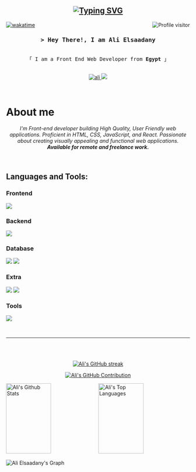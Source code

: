 
<h2 align="center">
<a href="https://git.io/typing-svg"><img src="https://readme-typing-svg.herokuapp.com?font=Fira+Code&duration=3000&pause=1000&center=true&vCenter=true&repeat=false&random=false&width=435&lines=Welcome+To+My+Github+Profile" alt="Typing SVG" /></a>
</h2>


<a href="https://komarev.com/ghpvc/?username=ali1kh">
  <img align="right" src="https://komarev.com/ghpvc/?username=ali1kh&label=Visitors&color=0e75b6&style=flat" alt="Profile visitor" />
</a>

[![wakatime](https://wakatime.com/badge/user/018b51c2-85fb-4d4b-93c2-2e41856c88f8.svg)](https://wakatime.com/@018b51c2-85fb-4d4b-93c2-2e41856c88f8)

<!-- Intro  -->
<h3 align="center">
        <samp>&gt; Hey There!, I am
                <b>Ali Elsaadany</b>
        </samp>
</h3>

<p align="center"> 
  <samp>
    <br>
    「 I am a Front End Web Developer from <b>Egypt</b> 」
    <br>
    <br>
  </samp>
</p>

<!-- Website -->
<p align="center">
<!-- <a href="https://ali1kh.com" target="blank">
  <img src="https://img.shields.io/badge/Website-DC143C?style=for-the-badge&logo=medium&logoColor=white" alt="ali" />
 </a>-->
<!-- linkedin -->
 <a href="https://linkedin.com/in/ali1kh" target="_blank">
  <img src="https://img.shields.io/badge/LinkedIn-0077B5?style=for-the-badge&logo=linkedin&logoColor=white" alt="ali"/>
 </a>
<!-- twitter -->
 <a href="https://twitter.com/aly1kh" target="_blank">
  <img src="https://img.shields.io/badge/Twitter-1DA1F2?style=for-the-badge&logo=twitter&logoColor=white" />
 </a>
</p>
<br />

<!-- About Section -->
 # About me
 
<p align="center">
<em>
I'm Front-end developer building High Quality, User Friendly web applications. Proficient in HTML, CSS,
JavaScript, and React. Passionate about creating visually appealing and functional web applications.
<b>Available for remote and freelance work.</b>
</em>
</p>
<br/>
 <!--
 # Technical Skills
![Javascript](https://img.shields.io/badge/Javascript-F0DB4F?style=for-the-badge&labelColor=black&logo=javascript&logoColor=F0DB4F)
![React](https://img.shields.io/badge/-React-61DBFB?style=for-the-badge&labelColor=black&logo=react&logoColor=61DBFB)
![Typescript](https://img.shields.io/badge/Typescript-007acc?style=for-the-badge&labelColor=black&logo=typescript&logoColor=007acc)
![Next.js](https://img.shields.io/badge/next.js-000000?style=for-the-badge&logo=nextdotjs&logoColor=white)
![Nodejs](https://img.shields.io/badge/Nodejs-3C873A?style=for-the-badge&labelColor=black&logo=node.js&logoColor=3C873A)
![Express.js](https://img.shields.io/badge/Express.js-000000?style=for-the-badge&logo=express&logoColor=white)
![MongoDB](https://img.shields.io/badge/MongoDB-4EA94B?style=for-the-badge&logo=mongodb&logoColor=white)
![HTML](https://img.shields.io/badge/HTML5-E34F26?style=for-the-badge&logo=html5&logoColor=white)
![CSS3](https://img.shields.io/badge/CSS3-1572B6?style=for-the-badge&logo=css3&logoColor=white)
![SASS Badge](https://img.shields.io/badge/Sass-CC6699?style=for-the-badge&logo=sass&logoColor=white)
![Ant-Design](https://img.shields.io/badge/AntDesign-0170FE?style=for-the-badge&logo=antdesign&logoColor=white)
![Tailwind](https://img.shields.io/badge/Tailwind_CSS-092749?style=for-the-badge&logo=tailwindcss&logoColor=06B6D4&labelColor=000000)
![Bootstrap](https://img.shields.io/badge/Bootstrap-563D7C?style=for-the-badge&logo=bootstrap&logoColor=white)
![Strapi](https://img.shields.io/badge/strapi-2E7EEA?style=for-the-badge&logo=strapi&logoColor=white)
![Markdown](https://img.shields.io/badge/Markdown-000000?style=for-the-badge&logo=markdown&logoColor=white)
![Redux](https://img.shields.io/badge/Redux-593D88?style=for-the-badge&logo=redux&logoColor=white)
![React Query](https://img.shields.io/badge/-React_Query-FF4154?style=for-the-badge&logo=react%20query&logoColor=white)
![VSCode](https://img.shields.io/badge/Visual_Studio-0078d7?style=for-the-badge&logo=visual%20studio&logoColor=white)
![Git](https://img.shields.io/badge/Git-F05032?style=for-the-badge&logo=git&logoColor=white)
-->

## Languages and Tools:

<h3>Frontend</h3>
<p align="left">
  <a href="https://skillicons.dev">
    <img src="https://skillicons.dev/icons?i=js,react,ts,nextjs,jquery,html,css,sass,bootstrap,redux" />
  </a>
</p>


<h3>Backend</h3>
<p align="left">
  <a href="https://skillicons.dev">
    <img src="https://skillicons.dev/icons?i=nodejs,express,js,nestjs" />
  </a>
</p>

<h3>Database</h3>
<p align="left">
<img src="https://img.shields.io/badge/MongoDB-4EA94B?style=for-the-badge&logo=mongodb&logoColor=white" />
<img src="https://img.shields.io/badge/MySQL-005C84?style=for-the-badge&logo=mysql&logoColor=white" />
</p>

<h3>Extra</h3>
<p align="left">
  <img src="https://img.shields.io/badge/Arduino-00979D?style=for-the-badge&logo=Arduino&logoColor=white" />
  <img src="https://img.shields.io/badge/Oracle-F80000?style=for-the-badge&logo=Oracle&logoColor=white" />
</p>

<h3>Tools</h3>
<p align="left">
  <a href="https://skillicons.dev">
    <img src="https://skillicons.dev/icons?i=git,github,docker,figma,idea,vscode,postman" />
  </a>
</p>
<br/>
<hr/>


<!--
## Top Projects -

[![Fresh Cart](https://github-readme-stats.vercel.app/api/pin/?username=ali1kh&repo=fresh-cart&border_color=36BCF7FF&bg_color=0D1117&title_color=C9D1D9&text_color=8B949E&icon_color=7F3FBF)](https://github.com/alsiam/web-projects)

<p align="left">
  <a href="https://github.com/ali1kh?tab=repositories" target="_blank"><img alt="All Repositories" title="All Repositories" src="https://img.shields.io/badge/-All%20Repos-2962FF?style=for-the-badge&logo=koding&logoColor=white"/></a>
</p>
-->



<br/>
<br/>

<p align="center">
  <a href="https://github.com/ali1kh">
    <img src="https://github-readme-streak-stats.herokuapp.com/?user=ali1kh&theme=radical&border=7F3FBF&background=0D1117" alt="Ali's GitHub streak"/>
  </a>
</p>

<p align="center">
  <a href="https://github.com/ali1kh">
    <img src="https://github-profile-summary-cards.vercel.app/api/cards/profile-details?username=ali1kh&theme=radical" alt="Ali's GitHub Contribution"/>
  </a>
</p>

<a> 
    <a href="https://github.com/ali1kh"><img alt="Ali's Github Stats" src="https://denvercoder1-github-readme-stats.vercel.app/api?username=ali1kh&show_icons=true&count_private=true&theme=react&border_color=7F3FBF&bg_color=0D1117&title_color=F85D7F&icon_color=F8D866" height="192px" width="49.5%"/></a>
  <a href="https://github.com/ali1kh"><img alt="Ali's Top Languages" src="https://denvercoder1-github-readme-stats.vercel.app/api/top-langs/?username=ali1kh&langs_count=8&layout=compact&theme=react&border_color=7F3FBF&bg_color=0D1117&title_color=F85D7F&icon_color=F8D866" height="192px" width="49.5%"/></a>
  <br/>
</a>


![Ali Elsaadany's Graph](https://github-readme-activity-graph.vercel.app/graph?username=ali1kh&custom_title=Ali%20Elsaadany's%20GitHub%20Activity%20Graph&bg_color=0D1117&color=7F3FBF&line=7F3FBF&point=7F3FBF&area_color=FFFFFF&title_color=FFFFFF&area=true)
